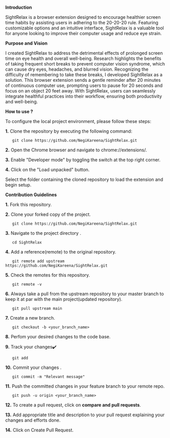 **Introduction**

SightRelax is a browser extension designed to encourage healthier screen time habits by assisting users in adhering to the 20-20-20 rule. Featuring customizable options and an intuitive interface, SightRelax is a valuable tool for anyone looking to improve their computer usage and reduce eye strain.

**Purpose and Vision**

I created SightRelax to address the detrimental effects of prolonged screen time on eye health and overall well-being. Research highlights the benefits of taking frequent short breaks to prevent computer vision syndrome, which can cause dry eyes, headaches, and blurred vision.
Recognizing the difficulty of remembering to take these breaks, I developed SightRelax as a solution. This browser extension sends a gentle reminder after 20 minutes of continuous computer use, prompting users to pause for 20 seconds and focus on an object 20 feet away. With SightRelax, users can seamlessly integrate healthful practices into their workflow, ensuring both productivity and well-being.


**How to use ?**

To configure the local project environment, please follow these steps:

**1.** Clone the repository by executing the following command:

       git clone https://github.com/NegiKareena/SightRelax.git

**2.** Open the Chrome browser and navigate to chrome://extensions/.

**3.** Enable "Developer mode" by toggling the switch at the top right corner.

**4.** Click on the "Load unpacked" button.

Select the folder containing the cloned repository to load the extension and begin setup.

**Contribution Guidelines** 

**1.** Fork this repository.

**2.** Clone your forked copy of the project.

       git clone https://github.com/NegiKareena/SightRelax.git
 
**3.** Navigate to the project directory .

       cd SightRelax
       
**4.** Add a reference(remote) to the original repository.

       git remote add upstream https://github.com/NegiKareena/SightRelax.git
       
**5.** Check the remotes for this repository.

       git remote -v
       
**6.** Always take a pull from the upstream repository to your master branch to keep it at par with the main project(updated repository).

       git pull upstream main
       
**7.** Create a new branch.

       git checkout -b <your_branch_name>
       
**8.** Perfom your desired changes to the code base.

**9.** Track your changes:heavy_check_mark: 

       git add 
       
**10.** Commit your changes .

       git commit -m "Relevant message"
       
**11.** Push the committed changes in your feature branch to your remote repo.

       git push -u origin <your_branch_name>
       
**12.** To create a pull request, click on **compare and pull requests**.

**13.** Add appropriate title and description to your pull request explaining your changes and efforts done.

**14.** Click on Create Pull Request.




